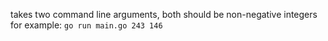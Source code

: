 takes two command line arguments, both should be non-negative integers
for example: `go run main.go 243 146`
